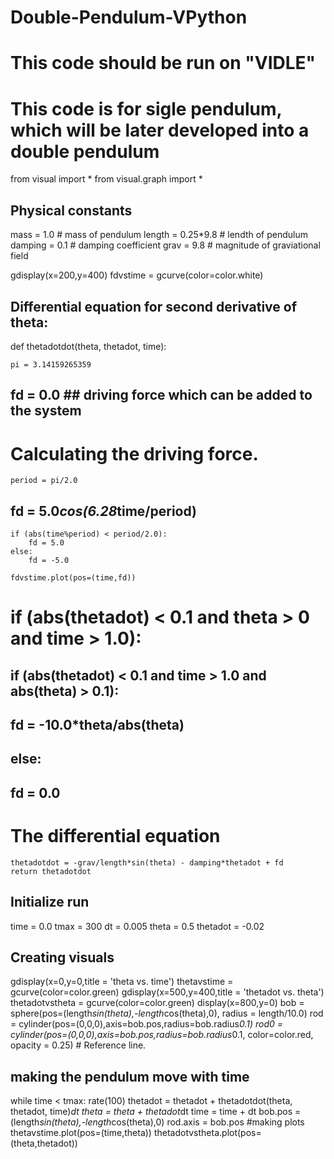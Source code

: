 # Double-Pendulum-VPython
# This code should be run on "VIDLE" 
# This code is for sigle pendulum, which will be later developed into a double pendulum


from visual import *
from visual.graph import *

## Physical constants
mass    = 1.0 # mass of pendulum
length  = 0.25*9.8 # lendth of pendulum
damping = 0.1 # damping coefficient
grav    = 9.8 # magnitude of graviational field

gdisplay(x=200,y=400)
fdvstime = gcurve(color=color.white)

## Differential equation for second derivative of theta:
def thetadotdot(theta, thetadot, time):

    pi = 3.14159265359

##    fd = 0.0 ## driving force which can be added to the system

# Calculating the driving force.
    period = pi/2.0
##    fd = 5.0*cos(6.28*time/period)
    if (abs(time%period) < period/2.0):
        fd = 5.0
    else:
        fd = -5.0

    fdvstime.plot(pos=(time,fd))

#    if (abs(thetadot) < 0.1 and theta > 0 and time > 1.0):
##    if (abs(thetadot) < 0.1 and time > 1.0 and abs(theta) > 0.1):
##        fd = -10.0*theta/abs(theta)
##    else:
##        fd = 0.0


# The differential equation
    thetadotdot = -grav/length*sin(theta) - damping*thetadot + fd
    return thetadotdot

## Initialize run
time     = 0.0
tmax     = 300
dt       = 0.005
theta    = 0.5
thetadot = -0.02

## Creating visuals
gdisplay(x=0,y=0,title = 'theta vs. time')
thetavstime = gcurve(color=color.green)
gdisplay(x=500,y=400,title = 'thetadot vs. theta')
thetadotvstheta = gcurve(color=color.green)
display(x=800,y=0)
bob = sphere(pos=(length*sin(theta),-length*cos(theta),0),
             radius = length/10.0)
rod = cylinder(pos=(0,0,0),axis=bob.pos,radius=bob.radius*0.1)
rod0 = cylinder(pos=(0,0,0),axis=bob.pos,radius=bob.radius*0.1,
                color=color.red,
                opacity = 0.25) # Reference line.
## making the pendulum move with time
while time < tmax:
    rate(100)
    thetadot = thetadot + thetadotdot(theta, thetadot, time)*dt
    theta    = theta + thetadot*dt
    time     = time + dt
    bob.pos  = (length*sin(theta),-length*cos(theta),0)
    rod.axis = bob.pos
    #making plots
    thetavstime.plot(pos=(time,theta))
    thetadotvstheta.plot(pos=(theta,thetadot))
